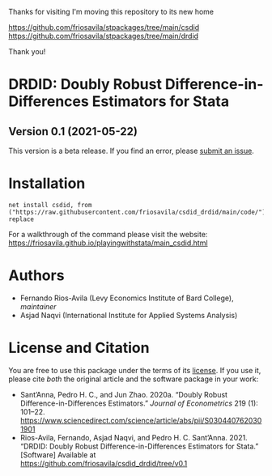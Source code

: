Thanks for visiting
I'm moving this repository to its new home

https://github.com/friosavila/stpackages/tree/main/csdid
https://github.com/friosavila/stpackages/tree/main/drdid

Thank you!

# DRDID: Doubly Robust Difference-in-Differences Estimators for Stata
## Version 0.1 (2021-05-22)
This version is a beta release. If you find an error, please [submit an issue](https://github.com/friosavila/csdid_drdid/issues/new/choose). 
# Installation
```
net install csdid, from ("https://raw.githubusercontent.com/friosavila/csdid_drdid/main/code/") replace
```

For a walkthrough of the command please visit the website: https://friosavila.github.io/playingwithstata/main_csdid.html


# Authors
- Fernando Rios-Avila (Levy Economics Institute of Bard College), *maintainer*
- Asjad Naqvi (International Institute for Applied Systems Analysis)
# License and Citation
You are free to use this package under the terms of its [license](LICENSE). If you use it, please cite *both* the original article and the software package in your work:

- Sant’Anna, Pedro H. C., and Jun Zhao. 2020a. “Doubly Robust Difference-in-Differences Estimators.” *Journal of Econometrics* 219 (1): 101–22. https://www.sciencedirect.com/science/article/abs/pii/S0304407620301901
- Rios-Avila, Fernando, Asjad Naqvi, and Pedro H. C. Sant’Anna. 2021. “DRDID: Doubly Robust Difference-in-Differences Estimators for Stata.” [Software] Available at https://github.com/friosavila/csdid_drdid/tree/v0.1

